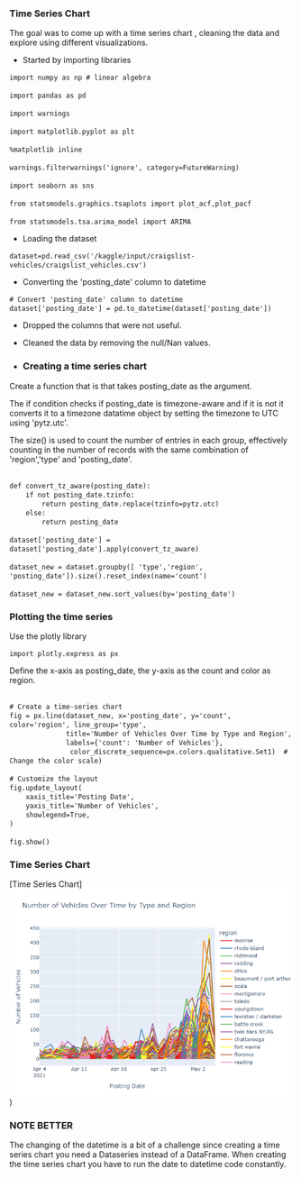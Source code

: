 ### <b>Time Series Chart</b>
The goal was to come up with a time series chart , cleaning the data and explore using different visualizations.

- Started by importing libraries 
~~~
import numpy as np # linear algebra

import pandas as pd

import warnings

import matplotlib.pyplot as plt

%matplotlib inline 

warnings.filterwarnings('ignore', category=FutureWarning)

import seaborn as sns

from statsmodels.graphics.tsaplots import plot_acf,plot_pacf

from statsmodels.tsa.arima_model import ARIMA
~~~

- Loading the dataset
~~~
dataset=pd.read_csv('/kaggle/input/craigslist-vehicles/craigslist_vehicles.csv')
~~~

- Converting the 'posting_date' column to datetime 
~~~
# Convert 'posting_date' column to datetime
dataset['posting_date'] = pd.to_datetime(dataset['posting_date'])
~~~

- Dropped the columns that were not useful.

- Cleaned the data by removing the null/Nan values.

- ### Creating a time series chart
Create a function that is that takes posting_date as the argument.

The if condition checks if posting_date is timezone-aware and if it is not it converts it to a timezone datatime object by setting the timezone to UTC using 'pytz.utc'.

The size() is used to count the number of entries in each group, effectively counting in the number of records with the same combination of 'region','type' and 'posting_date'.

~~~

def convert_tz_aware(posting_date):
    if not posting_date.tzinfo:
        return posting_date.replace(tzinfo=pytz.utc)
    else:
        return posting_date

dataset['posting_date'] = dataset['posting_date'].apply(convert_tz_aware)

dataset_new = dataset.groupby([ 'type','region', 'posting_date']).size().reset_index(name='count')

dataset_new = dataset_new.sort_values(by='posting_date')
~~~

### Plotting the time series 
Use the plotly library
~~~
import plotly.express as px
~~~
Define the x-axis as posting_date, the y-axis as the count and color as region.
~~~

# Create a time-series chart
fig = px.line(dataset_new, x='posting_date', y='count', color='region', line_group='type',
              title='Number of Vehicles Over Time by Type and Region',
              labels={'count': 'Number of Vehicles'},
               color_discrete_sequence=px.colors.qualitative.Set1)  # Change the color scale)

# Customize the layout
fig.update_layout(
    xaxis_title='Posting Date',
    yaxis_title='Number of Vehicles',
    showlegend=True,
)

fig.show()
~~~
### Time Series Chart

[Time Series Chart]![Time Series Chart](<Screenshot 2023-10-30 212502-1.png>))














### <b>NOTE BETTER</b>
The changing of the datetime is a bit of a challenge since creating a time series chart you need a Dataseries instead of a DataFrame. When creating the time series chart you have to run the date to datetime code constantly.